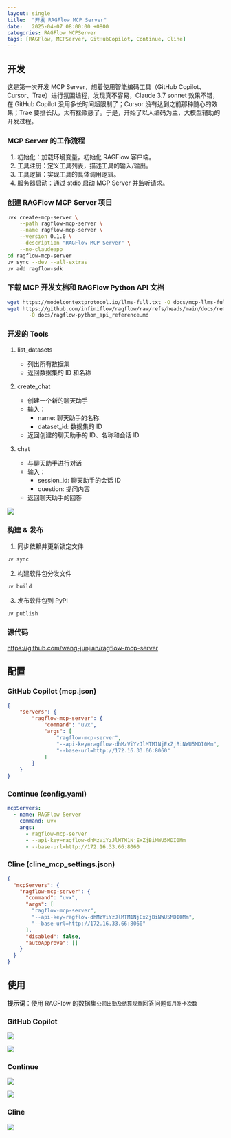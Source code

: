 ```yaml
---
layout: single
title:  "开发 RAGFlow MCP Server"
date:   2025-04-07 08:00:00 +0800
categories: RAGFlow MCPServer
tags: [RAGFlow, MCPServer, GitHubCopilot, Continue, Cline]
---
```


## 开发

这是第一次开发 MCP Server，想着使用智能编码工具（GitHub Copilot、Cursor、Trae）进行氛围编程，发现真不容易，Claude 3.7 sonnet 效果不错，在 GitHub Copilot 没用多长时间超限制了；Cursor 没有达到之前那种随心的效果；Trae 要排长队，太有挫败感了。于是，开始了以人编码为主，大模型辅助的开发过程。

### MCP Server 的工作流程

1. 初始化：加载环境变量，初始化 RAGFlow 客户端。
2. 工具注册：定义工具列表，描述工具的输入/输出。
3. 工具逻辑：实现工具的具体调用逻辑。
4. 服务器启动：通过 stdio 启动 MCP Server 并监听请求。

### 创建 RAGFlow MCP Server 项目

```bash
uvx create-mcp-server \
    --path ragflow-mcp-server \
    --name ragflow-mcp-server \
    --version 0.1.0 \
    --description "RAGFlow MCP Server" \
    --no-claudeapp
cd ragflow-mcp-server
uv sync --dev --all-extras
uv add ragflow-sdk
```

### 下载 MCP 开发文档和 RAGFlow Python API 文档

```bash
wget https://modelcontextprotocol.io/llms-full.txt -O docs/mcp-llms-full.txt
wget https://github.com/infiniflow/ragflow/raw/refs/heads/main/docs/references/python_api_reference.md \
       -O docs/ragflow-python_api_reference.md
```

### 开发的 Tools
  
1. list_datasets
    - 列出所有数据集
    - 返回数据集的 ID 和名称

2. create_chat
    - 创建一个新的聊天助手
    - 输入：
      - name: 聊天助手的名称
      - dataset_id: 数据集的 ID
    - 返回创建的聊天助手的 ID、名称和会话 ID

3. chat
    - 与聊天助手进行对话
    - 输入：
      - session_id: 聊天助手的会话 ID
      - question: 提问内容
    - 返回聊天助手的回答

![](/images/2025/ragflow-mcp-server/ragflow-mcp-server.png)

### 构建 & 发布

1. 同步依赖并更新锁定文件

```bash
uv sync
```

2. 构建软件包分发文件

```bash
uv build
```

3. 发布软件包到 PyPI

```bash
uv publish
```

### 源代码

https://github.com/wang-junjian/ragflow-mcp-server


## 配置

### GitHub Copilot (mcp.json)

```json
{
    "servers": {
        "ragflow-mcp-server": {
            "command": "uvx",
            "args": [
                "ragflow-mcp-server",
                "--api-key=ragflow-dhMzViYzJlMTM1NjExZjBiNWU5MDI0Mm",
                "--base-url=http://172.16.33.66:8060"
            ]
        }
    }
}
```

### Continue (config.yaml)

```yaml
mcpServers:
  - name: RAGFlow Server
    command: uvx
    args:
      - ragflow-mcp-server
      - --api-key=ragflow-dhMzViYzJlMTM1NjExZjBiNWU5MDI0Mm
      - --base-url=http://172.16.33.66:8060
```

### Cline (cline_mcp_settings.json)

```json
{
  "mcpServers": {
    "ragflow-mcp-server": {
      "command": "uvx",
      "args": [
        "ragflow-mcp-server",
        "--api-key=ragflow-dhMzViYzJlMTM1NjExZjBiNWU5MDI0Mm",
        "--base-url=http://172.16.33.66:8060"
      ],
      "disabled": false,
      "autoApprove": []
    }
  }
}
```


## 使用

**提示词**：使用 RAGFlow 的数据集`公司出勤及结算规章`回答问题`每月补卡次数`

### GitHub Copilot

![](/images/2025/ragflow-mcp-server/VSCodeGitHubCopilotCall1.png)

![](/images/2025/ragflow-mcp-server/VSCodeGitHubCopilotCall2.png)

### Continue

![](/images/2025/ragflow-mcp-server/ContinueAgentCall.png)

![](/images/2025/ragflow-mcp-server/ContinueAgentStepCall.png)

### Cline

![](/images/2025/ragflow-mcp-server/ClinePlanCall.png)

